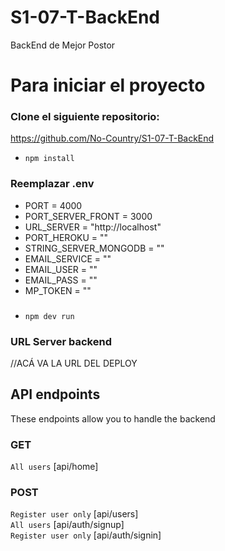 # S1-07-T-BackEnd

BackEnd de Mejor Postor

# Para iniciar el proyecto

### Clone el siguiente repositorio:

https://github.com/No-Country/S1-07-T-BackEnd

- `npm install`

### Reemplazar .env

- PORT = 4000
- PORT_SERVER_FRONT = 3000
- URL_SERVER = "http://localhost"
- PORT_HEROKU = ""
- STRING_SERVER_MONGODB = ""
- EMAIL_SERVICE = ""
- EMAIL_USER = ""
- EMAIL_PASS = ""
- MP_TOKEN = ""

###

- `npm dev run`

### URL Server backend

//ACÁ VA LA URL DEL DEPLOY

## API endpoints

These endpoints allow you to handle the backend

### GET

`All users` [api/home]

### POST

`Register user only` [api/users] <br>
`All users` [api/auth/signup]<br>
`Register user only` [api/auth/signin]<br>
